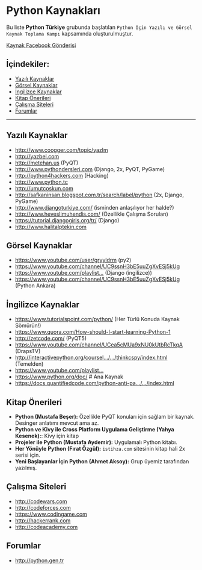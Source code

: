 # Python Kaynakları

Bu liste **Python Türkiye** grubunda başlatılan `Python İçin Yazılı ve Görsel Kaynak Toplama Kampı` kapsamında oluşturulmuştur.

[Kaynak Facebook Gönderisi](https://www.facebook.com/groups/PythonTurkiye/permalink/1005618696231133/)

## İçindekiler:
* [Yazılı Kaynaklar](#yazılı-kaynaklar)
* [Görsel Kaynaklar](#görsel-kaynaklar)
* [İngilizce Kaynaklar](#İngilizce-kaynaklar)
* [Kitap Önerileri](#kitap-Önerileri)
* [Çalışma Siteleri](#Çalışma-siteleri)
* [Forumlar](#forumlar)

---

## Yazılı Kaynaklar
- http://www.coogger.com/topic/yazlm
- http://yazbel.com
- http://metehan.us (PyQT)
- http://www.pythondersleri.com (Django, 2x, PyQT, PyGame)
- http://python4hackers.com (Hacking)
- http://www.python.tc
- http://umutcoskun.com
- http://safkaninsan.blogspot.com.tr/search/label/python (2x, Django, PyGame)
- http://www.djangoturkiye.com/ (isminden anlaşılıyor her halde?)
- http://www.heveslimuhendis.com/ (Özellikle Çalışma Soruları)
- https://tutorial.djangogirls.org/tr/ (Django)
- http://www.halitalptekin.com

## Görsel Kaynaklar
- https://www.youtube.com/user/gryyldrm (py2)
- https://www.youtube.com/channel/UC9ssnH3bE5uuZgXvESj5kUg
- https://www.youtube.com/playlist… (Django (ingilizce))
- https://www.youtube.com/channel/UC9ssnH3bE5uuZgXvESj5kUg (Python Ankara)

## İngilizce Kaynaklar
- https://www.tutorialspoint.com/python/ (Her Türlü Konuda Kaynak Sömürün!)
- https://www.quora.com/How-should-I-start-learning-Python-1
- http://zetcode.com/ (PyQT5)
- https://www.youtube.com/channel/UCea5cMUa9xNU0kUtbRcTkqA (DrapsTV)
- http://interactivepython.org/coursel…/…/thinkcspy/index.html (Temelden)
- https://www.youtube.com/playlist…
- https://www.python.org/doc/ # Ana Kaynak
- https://docs.quantifiedcode.com/python-anti-pa…/…/index.html

## Kitap Önerileri
- **Python (Mustafa Beşer):** Özellikle PyQT konuları için sağlam bir kaynak. Desinger anlatımı mevcut ama az.
- **Python ve Kivy ile Cross Platform Uygulama Geliştirme (Yahya Kesenek):**: Kivy için kitap
- **Projeler ile Python (Mustafa Aydemir):** Uygulamalı Python kitabı.
- **Her Yönüyle Python (Fırat Özgül):** `istihza.com` sitesinin kitap hali 2x serisi için.
- **Yeni Başlayanlar İçin Python (Ahmet Aksoy):** Grup üyemiz tarafından yazılmış.

## Çalışma Siteleri
- http://codewars.com
- http://codeforces.com
- https://www.codingame.com
- http://hackerrank.com
- http://codeacademy.com

## Forumlar
- http://python.gen.tr
